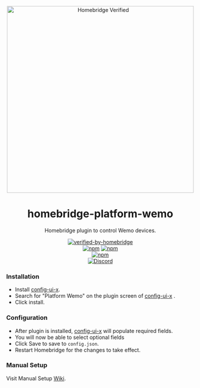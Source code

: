 <p align="center">
   <a href="https://github.com/homebridge/verified/blob/master/verified-plugins.json"><img alt="Homebridge Verified" src="https://user-images.githubusercontent.com/43026681/95106028-de567f00-072f-11eb-9964-176975c7a0f1.png" width="500px"></a>
</p>
<span align="center">
  
# homebridge-platform-wemo

 Homebridge plugin to control Wemo devices.
 
 [![verified-by-homebridge](https://badgen.net/badge/homebridge/verified/purple)](https://github.com/homebridge/homebridge/wiki/Verified-Plugins)   
 [![npm](https://img.shields.io/npm/v/homebridge-platform-wemo/latest?label=release)](https://www.npmjs.com/package/homebridge-platform-wemo)
 [![npm](https://img.shields.io/npm/v/homebridge-platform-wemo/beta?label=beta)](https://www.npmjs.com/package/homebridge-platform-wemo)   
 [![npm](https://img.shields.io/npm/dt/homebridge-platform-wemo)](https://www.npmjs.com/package/homebridge-platform-wemo)   
 [![Discord](https://img.shields.io/discord/432663330281226270?color=728ED5&logo=discord&label=discord)](https://discord.com/channels/432663330281226270/742733745743855627)

</span>

### Installation

- Install [config-ui-x](https://github.com/oznu/homebridge-config-ui-x).
- Search for "Platform Wemo" on the plugin screen of [config-ui-x](https://github.com/oznu/homebridge-config-ui-x) .
- Click install.

### Configuration

- After plugin is installed, [config-ui-x](https://github.com/oznu/homebridge-config-ui-x) will populate required fields.
- You will now be able to select optional fields
- Click Save to save to `config.json`.
- Restart Homebridge for the changes to take effect.

### Manual Setup

Visit Manual Setup [Wiki](https://github.com/homebridge-plugins/homebridge-platform-wemo/wiki/Manual-Setup).
